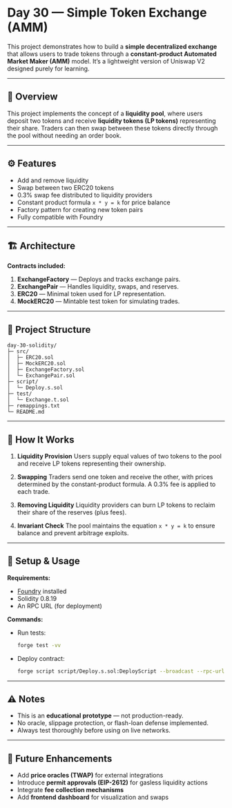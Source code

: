 # Day 30 — Simple Token Exchange (AMM)

This project demonstrates how to build a **simple decentralized exchange** that allows users to trade tokens through a **constant-product Automated Market Maker (AMM)** model. It’s a lightweight version of Uniswap V2 designed purely for learning.

---

## 🧩 Overview

This project implements the concept of a **liquidity pool**, where users deposit two tokens and receive **liquidity tokens (LP tokens)** representing their share. Traders can then swap between these tokens directly through the pool without needing an order book.

---

## ⚙️ Features

* Add and remove liquidity
* Swap between two ERC20 tokens
* 0.3% swap fee distributed to liquidity providers
* Constant product formula `x * y = k` for price balance
* Factory pattern for creating new token pairs
* Fully compatible with Foundry

---

## 🏗️ Architecture

**Contracts included:**

1. **ExchangeFactory** — Deploys and tracks exchange pairs.
2. **ExchangePair** — Handles liquidity, swaps, and reserves.
3. **ERC20** — Minimal token used for LP representation.
4. **MockERC20** — Mintable test token for simulating trades.

---

## 📂 Project Structure

```
day-30-solidity/
├─ src/
│  ├─ ERC20.sol
│  ├─ MockERC20.sol
│  ├─ ExchangeFactory.sol
│  └─ ExchangePair.sol
├─ script/
│  └─ Deploy.s.sol
├─ test/
│  └─ Exchange.t.sol
├─ remappings.txt
└─ README.md
```

---

## 🧠 How It Works

1. **Liquidity Provision**
   Users supply equal values of two tokens to the pool and receive LP tokens representing their ownership.

2. **Swapping**
   Traders send one token and receive the other, with prices determined by the constant-product formula. A 0.3% fee is applied to each trade.

3. **Removing Liquidity**
   Liquidity providers can burn LP tokens to reclaim their share of the reserves (plus fees).

4. **Invariant Check**
   The pool maintains the equation `x * y = k` to ensure balance and prevent arbitrage exploits.

---

## 🧪 Setup & Usage

**Requirements:**

* [Foundry](https://book.getfoundry.sh/) installed
* Solidity 0.8.19
* An RPC URL (for deployment)

**Commands:**

* Run tests:

  ```bash
  forge test -vv
  ```
* Deploy contract:

  ```bash
  forge script script/Deploy.s.sol:DeployScript --broadcast --rpc-url <YOUR_RPC_URL>
  ```

---

## ⚠️ Notes

* This is an **educational prototype** — not production-ready.
* No oracle, slippage protection, or flash-loan defense implemented.
* Always test thoroughly before using on live networks.

---

## 🚀 Future Enhancements

* Add **price oracles (TWAP)** for external integrations
* Introduce **permit approvals (EIP-2612)** for gasless liquidity actions
* Integrate **fee collection mechanisms**
* Add **frontend dashboard** for visualization and swaps

